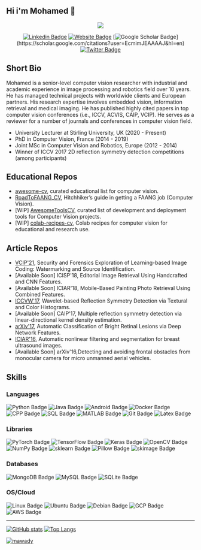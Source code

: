 ## Hi i'm Mohamed 👋
<p align='center'>
  <a href="#"><img src="https://visitor-badge.glitch.me/badge?page_id=mawady.mawady??style=for-the-badge&logo=appveyor"></a>
</p>

<!-- <p align="left"> <img src="https://komarev.com/ghpvc/?username=mawady&label=Profile%20views&color=0e75b6&style=flat" alt="mawady" /> </p> -->

<div align="center">
  
[![Linkedin Badge](https://img.shields.io/badge/-mawady-blue?style=flat&logo=Linkedin&logoColor=white&link=https://www.linkedin.com/in/mawady/)](https://www.linkedin.com/in/mawady/)
[![Website Badge](https://img.shields.io/badge/-website-47CCCC?style=flat&logo=Google-Chrome&logoColor=white&link=https://mawady.github.io)](https://mawady.github.io)
[![Google Scholar Badge](https://img.shields.io/badge/-googlescholar-47CCCC?style=flat&logo=googlescholar&logoColor=white&link=[https://mawady.github.io](https://scholar.google.com/citations?user=EcmimJEAAAAJ&hl=en))](https://scholar.google.com/citations?user=EcmimJEAAAAJ&hl=en)
[![Twitter Badge](https://img.shields.io/badge/-@mawady-1ca0f1?style=flat&labelColor=1ca0f1&logo=twitter&logoColor=white&link=https://twitter.com/mawady)](https://twitter.com/mawady)  

</div>

## Short Bio
Mohamed is a senior-level computer vision researcher with industrial and academic experience in image processing and robotics field over 10 years. He has managed technical projects with worldwide clients and European partners. His research expertise involves embedded vision, information retrieval and medical imaging. He has published highly cited papers in top computer vision conferences (i.e., ICCV, ACVIS, CAIP, VCIP). He serves as a reviewer for a number of journals and conferences in computer vision field.
- University Lecturer at Stirling University, UK (2020 - Present)
- PhD in Computer Vision, France (2014 - 2019)
- Joint MSc in Computer Vision and Robotics, Europe (2012 - 2014)
- Winner of ICCV 2017 2D reflection symmetry detection competitions (among participants)

## Educational Repos
- [awesome-cv](https://github.com/mawady/awesome-cv), curated educational list for computer vision.
- [RoadToFAANG_CV](https://github.com/mawady/RoadToFAANG_CV), Hitchhiker’s guide in getting a FAANG job (Computer Vision).
- [WIP] [AwesomeToolsCV](https://github.com/mawady/awesome-tools-cv), curated list of development and deployment tools for Computer Vision projects.
- [WIP] [colab-recipes-cv](https://github.com/mawady/colab-recipes-cv), Colab recipes for computer vision for educational and research use.

## Article Repos
- [VCIP'21](https://github.com/mawady/vcip21), Security and Forensics Exploration of Learning-based Image Coding: Watermarking and Source Identification.
- [Available Soon] ICISP'18, Editorial Image Retrieval Using Handcrafted and CNN Features.
- [Available Soon] ICIAR'18, Mobile-Based Painting Photo Retrieval Using Combined Features.
- [ICCVW'17](https://github.com/mawady/ColorSymDetect), Wavelet-based Reflection Symmetry Detection via Textural and Color Histograms.
- [Available Soon] CAIP'17, Multiple reflection symmetry detection via linear-directional kernel density estimation.
- [arXiv'17](https://github.com/mawady/DeepRetinalClassification), Automatic Classification of Bright Retinal Lesions via Deep Network Features.
- [ICIAR'16](https://github.com/mawady/bus-segmentation), Automatic nonlinear filtering and segmentation for breast ultrasound images.
- [Available Soon] arXiv'16,Detecting and avoiding frontal obstacles from monocular camera for micro unmanned aerial vehicles.

## Skills
### Languages
![Python Badge](https://img.shields.io/badge/-Python-blue?style=flat&logo=Python&logoColor=white)
![Java Badge](https://img.shields.io/badge/-JAVA-blue?style=flat&logo=Java&logoColor=white)
![Android Badge](https://img.shields.io/badge/-Android-blue?style=flat&logo=Android&logoColor=white)
![Docker Badge](https://img.shields.io/badge/-Docker-blue?style=flat&logo=Docker&logoColor=white)
![CPP Badge](https://img.shields.io/badge/-C++-blue?style=flat&logo=cplusplus&logoColor=white)
![SQL Badge](https://img.shields.io/badge/-SQL-blue?style=flat&logo=SQL&logoColor=white)
![MATLAB Badge](https://img.shields.io/badge/-MATLAB-blue?style=flat&logo=MATLAB&logoColor=white)
![Git Badge](https://img.shields.io/badge/-Git-blue?style=flat&logo=Git&logoColor=white)
![Latex Badge](https://img.shields.io/badge/-Latex-blue?style=flat&logo=latex&logoColor=white)
### Libraries
![PyTorch Badge](https://img.shields.io/badge/-PyTorch-blue?style=flat&logo=PyTorch&logoColor=white)
![TensorFlow Badge](https://img.shields.io/badge/-TensorFlow-blue?style=flat&logo=TensorFlow&logoColor=white)
![Keras Badge](https://img.shields.io/badge/-Keras-blue?style=flat&logo=Keras&logoColor=white)
![OpenCV Badge](https://img.shields.io/badge/-OpenCV-blue?style=flat&logo=OpenCV&logoColor=white)
![NumPy Badge](https://img.shields.io/badge/-NumPy-blue?style=flat&logo=NumPy&logoColor=white)
![sklearn Badge](https://img.shields.io/badge/-sklearn-blue?style=flat&logo=scikitlearn&logoColor=white)
![Pillow Badge](https://img.shields.io/badge/-Pillow-blue?style=flat&logo=Pillow&logoColor=white)
![skimage Badge](https://img.shields.io/badge/-skimage-blue?style=flat&logo=skimage&logoColor=white)
### Databases
![MongoDB Badge](https://img.shields.io/badge/-MongoDB-blue?style=flat&logo=MongoDB&logoColor=white)
![MySQL Badge](https://img.shields.io/badge/-MySQL-blue?style=flat&logo=MySQL&logoColor=white)
![SQLite Badge](https://img.shields.io/badge/-SQLite-blue?style=flat&logo=SQLite&logoColor=white)
### OS/Cloud
![Linux Badge](https://img.shields.io/badge/-Linux-blue?style=flat&logo=Linux&logoColor=white)
![Ubuntu Badge](https://img.shields.io/badge/-Ubuntu-blue?style=flat&logo=Ubuntu&logoColor=white)
![Debian Badge](https://img.shields.io/badge/-Debian-blue?style=flat&logo=Debian&logoColor=white)
![GCP Badge](https://img.shields.io/badge/-GCP-blue?style=flat&logo=googlecloud&logoColor=white)
![AWS Badge](https://img.shields.io/badge/-AWS-blue?style=flat&logo=amazonaws&logoColor=white)

---

[![GitHub stats](https://github-readme-stats.vercel.app/api?username=mawady&show_icons=true&locale=en)](https://github.com/mawady)
[![Top Langs](https://github-readme-stats.vercel.app/api/top-langs/?username=mawady&show_icons=true&locale=en&layout=compact)](https://github.com/anuraghazra/github-readme-stats)
<p align="left"> <a href="https://github.com/ryo-ma/github-profile-trophy"><img src="https://github-profile-trophy.vercel.app/?username=mawady&column=8&no-frame=true" alt="mawady" /></a> </p>

<!--
**mawady/mawady** is a ✨ _special_ ✨ repository because its `README.md` (this file) appears on your GitHub profile.

Here are some ideas to get you started:

- 🔭 I’m currently working on ...
- 🌱 I’m currently learning ...
- 👯 I’m looking to collaborate on ...
- 🤔 I’m looking for help with ...
- 💬 Ask me about ...
- 📫 How to reach me: ...
- 😄 Pronouns: ...
- ⚡ Fun fact: ...
-->

